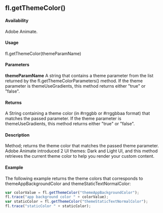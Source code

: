 ## fl.getThemeColor()

#### Availability

Adobe Animate.

#### Usage

fl.getThemeColor(themeParamName)

#### Parameters

**themeParamName** A string that contains a theme parameter from the list returned by the fl.getThemeColorParameters() method. If the theme parameter is themeUseGradients, this method returns either "true" or "false".

#### Returns

A String containing a theme color (in #rrggbb or #rrggbbaa format) that matches the passed parameter. If the theme parameter is themeUseGradients, this method returns either "true" or "false".

#### Description

Method; returns the theme color that matches the passed theme parameter. Adobe Animate introduced 2 UI themes: Dark and Light UI, and this method retrieves the current theme color to help you render your custom content.

#### Example

The following example returns the theme colors that corresponds to themeAppBackgroundColor and
themeStaticTextNormalColor:
```javascript
var colorValue = fl.getThemeColor("themeAppBackgroundColor");
fl.trace("app background color " + colorValue);
var staticColor = fl.getThemeColor("themeStaticTextNormalColor");
fl.trace("staticColor " + staticColor);
```